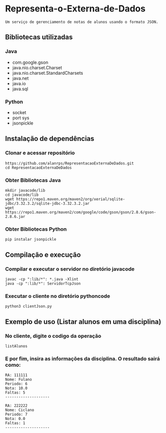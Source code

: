 # Representa-o-Externa-de-Dados
```
Um serviço de gerenciamento de notas de alunos usando o formato JSON. 
```

## Bibliotecas utilizadas

### Java

- com.google.gson
- java.nio.charset.Charset
- java.nio.charset.StandardCharsets
- java.net
- java.io
- java.sql

### Python
- socket 
- port sys
- jsonpickle

## Instalação de dependências

### Clonar e acessar repositório
```
https://github.com/alanrps/RepresentacaoExternaDeDados.git
cd RepresentacaoExternaDeDados
```

### Obter Bibliotecas Java
```
mkdir javacode/lib
cd javacode/lib
wget https://repo1.maven.org/maven2/org/xerial/sqlite-jdbc/3.32.3.2/sqlite-jdbc-3.32.3.2.jar
wget https://repo1.maven.org/maven2/com/google/code/gson/gson/2.8.6/gson-2.8.6.jar
```

### Obter Bibliotecas Python
```
pip instalar jsonpickle
```

## Compilação e execução

### Compilar e executar o servidor no diretório javacode
```
javac -cp ":lib/*": *.java -Xlint
java -cp ":lib/*": ServidorTcpJson 
```

### Executar o cliente no diretório pythoncode
```
python3 clientJson.py
```

## Exemplo de uso (Listar alunos em uma disciplina)

### No cliente, digite o codigo da operação
```
listAlunos
```

### E por fim, insira as informações da disciplina. O resultado sairá como:
```
RA: 111111
Nome: Fulano
Periodo: 6
Nota: 10.0
Faltas: 5
--------------------

RA: 222222
Nome: Ciclano
Periodo: 7
Nota: 0.0
Faltas: 1
--------------------
```



